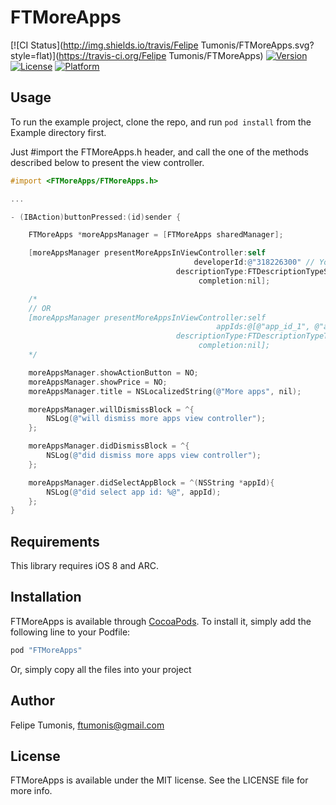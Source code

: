 # FTMoreApps

[![CI Status](http://img.shields.io/travis/Felipe Tumonis/FTMoreApps.svg?style=flat)](https://travis-ci.org/Felipe Tumonis/FTMoreApps)
[![Version](https://img.shields.io/cocoapods/v/FTMoreApps.svg?style=flat)](http://cocoapods.org/pods/FTMoreApps)
[![License](https://img.shields.io/cocoapods/l/FTMoreApps.svg?style=flat)](http://cocoapods.org/pods/FTMoreApps)
[![Platform](https://img.shields.io/cocoapods/p/FTMoreApps.svg?style=flat)](http://cocoapods.org/pods/FTMoreApps)

## Usage

To run the example project, clone the repo, and run `pod install` from the Example directory first.

Just #import the FTMoreApps.h header, and call the one of the methods described below to present the view controller.

```objective-c
#import <FTMoreApps/FTMoreApps.h>

...

- (IBAction)buttonPressed:(id)sender {

    FTMoreApps *moreAppsManager = [FTMoreApps sharedManager];

    [moreAppsManager presentMoreAppsInViewController:self
                                         developerId:@"318226300" // You can find your developer id in your iTunes link of your apps: https://itunes.apple.com/us/artist/felipe-tumonis/id318226300?mt=8
                                     descriptionType:FTDescriptionTypeScreenshots
                                          completion:nil];

    /* 
    // OR
    [moreAppsManager presentMoreAppsInViewController:self
                                              appIds:@[@"app_id_1", @"app_id_2", ...] // The ids of the apps you want to show
                                     descriptionType:FTDescriptionTypeText
                                          completion:nil];
    */

    moreAppsManager.showActionButton = NO;
    moreAppsManager.showPrice = NO;
    moreAppsManager.title = NSLocalizedString(@"More apps", nil);

    moreAppsManager.willDismissBlock = ^{
        NSLog(@"will dismiss more apps view controller");
    };

    moreAppsManager.didDismissBlock = ^{
        NSLog(@"did dismiss more apps view controller");
    };

    moreAppsManager.didSelectAppBlock = ^(NSString *appId){
        NSLog(@"did select app id: %@", appId);
    };
}
```

## Requirements

This library requires iOS 8 and ARC.

## Installation

FTMoreApps is available through [CocoaPods](http://cocoapods.org). To install
it, simply add the following line to your Podfile:

```ruby
pod "FTMoreApps"
```

Or, simply copy all the files into your project

## Author

Felipe Tumonis, ftumonis@gmail.com

## License

FTMoreApps is available under the MIT license. See the LICENSE file for more info.
